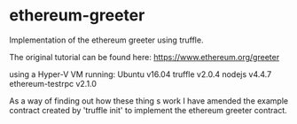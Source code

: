 # ethereum-greeter
Implementation of the ethereum greeter using truffle.

The original tutorial can be found here: https://www.ethereum.org/greeter

using a Hyper-V VM running:
        Ubuntu v16.04
        truffle v2.0.4
        nodejs v4.4.7
        ethereum-testrpc v2.1.0
        
As a way of finding out how these thing s work I have amended the example contract created by 'truffle init' to implement the ethereum greeter contract.
